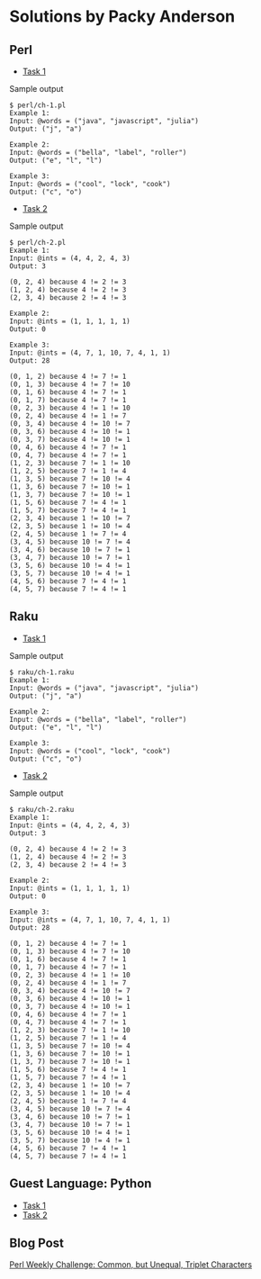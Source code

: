 # Solutions by Packy Anderson

## Perl

* [Task 1](perl/ch-1.pl)

Sample output
```
$ perl/ch-1.pl
Example 1:
Input: @words = ("java", "javascript", "julia")
Output: ("j", "a")

Example 2:
Input: @words = ("bella", "label", "roller")
Output: ("e", "l", "l")

Example 3:
Input: @words = ("cool", "lock", "cook")
Output: ("c", "o")
```

* [Task 2](perl/ch-2.pl)

Sample output
```
$ perl/ch-2.pl
Example 1:
Input: @ints = (4, 4, 2, 4, 3)
Output: 3

(0, 2, 4) because 4 != 2 != 3
(1, 2, 4) because 4 != 2 != 3
(2, 3, 4) because 2 != 4 != 3

Example 2:
Input: @ints = (1, 1, 1, 1, 1)
Output: 0

Example 3:
Input: @ints = (4, 7, 1, 10, 7, 4, 1, 1)
Output: 28

(0, 1, 2) because 4 != 7 != 1
(0, 1, 3) because 4 != 7 != 10
(0, 1, 6) because 4 != 7 != 1
(0, 1, 7) because 4 != 7 != 1
(0, 2, 3) because 4 != 1 != 10
(0, 2, 4) because 4 != 1 != 7
(0, 3, 4) because 4 != 10 != 7
(0, 3, 6) because 4 != 10 != 1
(0, 3, 7) because 4 != 10 != 1
(0, 4, 6) because 4 != 7 != 1
(0, 4, 7) because 4 != 7 != 1
(1, 2, 3) because 7 != 1 != 10
(1, 2, 5) because 7 != 1 != 4
(1, 3, 5) because 7 != 10 != 4
(1, 3, 6) because 7 != 10 != 1
(1, 3, 7) because 7 != 10 != 1
(1, 5, 6) because 7 != 4 != 1
(1, 5, 7) because 7 != 4 != 1
(2, 3, 4) because 1 != 10 != 7
(2, 3, 5) because 1 != 10 != 4
(2, 4, 5) because 1 != 7 != 4
(3, 4, 5) because 10 != 7 != 4
(3, 4, 6) because 10 != 7 != 1
(3, 4, 7) because 10 != 7 != 1
(3, 5, 6) because 10 != 4 != 1
(3, 5, 7) because 10 != 4 != 1
(4, 5, 6) because 7 != 4 != 1
(4, 5, 7) because 7 != 4 != 1
```

## Raku

* [Task 1](raku/ch-1.raku)

Sample output
```
$ raku/ch-1.raku
Example 1:
Input: @words = ("java", "javascript", "julia")
Output: ("j", "a")

Example 2:
Input: @words = ("bella", "label", "roller")
Output: ("e", "l", "l")

Example 3:
Input: @words = ("cool", "lock", "cook")
Output: ("c", "o")
```

* [Task 2](raku/ch-2.raku)

Sample output
```
$ raku/ch-2.raku
Example 1:
Input: @ints = (4, 4, 2, 4, 3)
Output: 3

(0, 2, 4) because 4 != 2 != 3
(1, 2, 4) because 4 != 2 != 3
(2, 3, 4) because 2 != 4 != 3

Example 2:
Input: @ints = (1, 1, 1, 1, 1)
Output: 0

Example 3:
Input: @ints = (4, 7, 1, 10, 7, 4, 1, 1)
Output: 28

(0, 1, 2) because 4 != 7 != 1
(0, 1, 3) because 4 != 7 != 10
(0, 1, 6) because 4 != 7 != 1
(0, 1, 7) because 4 != 7 != 1
(0, 2, 3) because 4 != 1 != 10
(0, 2, 4) because 4 != 1 != 7
(0, 3, 4) because 4 != 10 != 7
(0, 3, 6) because 4 != 10 != 1
(0, 3, 7) because 4 != 10 != 1
(0, 4, 6) because 4 != 7 != 1
(0, 4, 7) because 4 != 7 != 1
(1, 2, 3) because 7 != 1 != 10
(1, 2, 5) because 7 != 1 != 4
(1, 3, 5) because 7 != 10 != 4
(1, 3, 6) because 7 != 10 != 1
(1, 3, 7) because 7 != 10 != 1
(1, 5, 6) because 7 != 4 != 1
(1, 5, 7) because 7 != 4 != 1
(2, 3, 4) because 1 != 10 != 7
(2, 3, 5) because 1 != 10 != 4
(2, 4, 5) because 1 != 7 != 4
(3, 4, 5) because 10 != 7 != 4
(3, 4, 6) because 10 != 7 != 1
(3, 4, 7) because 10 != 7 != 1
(3, 5, 6) because 10 != 4 != 1
(3, 5, 7) because 10 != 4 != 1
(4, 5, 6) because 7 != 4 != 1
(4, 5, 7) because 7 != 4 != 1
```

## Guest Language: Python
* [Task 1](python/ch-1.py)
* [Task 2](python/ch-1.py)

## Blog Post

[Perl Weekly Challenge: Common, but Unequal, Triplet Characters](https://packy.dardan.com/2023/09/12/perl-weekly-challenge-common-but-unequal-triplet-characters/)